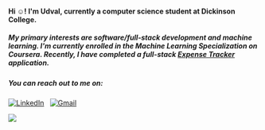 #### Hi ☺️! I'm Udval, currently a computer science student at Dickinson College.
##### My primary interests are software/full-stack development and machine learning. I'm currently enrolled in the Machine Learning Specialization on Coursera. Recently, I have completed a full-stack [Expense Tracker](https://github.com/udvale/Expense-Tracker) application.

##### You can reach out to me on:
[![LinkedIn](https://img.shields.io/badge/linkedin-%230077B5.svg?style=for-the-badge&logo=linkedin&logoColor=white)](https://linkedin.com/in/udvale)
&nbsp;
[![Gmail](https://img.shields.io/badge/Gmail-D14836?style=for-the-badge&logo=gmail&logoColor=white)](mailto:udvlenkhtaivan@gmail.com)


![](https://komarev.com/ghpvc/?username=udvale)


<!--
**udvale/udvale** is a ✨ _special_ ✨ repository because its `README.md` (this file) appears on your GitHub profile.
I'm currently enrolled in the Machine Learning Specialization on Coursera. Recently, I have completed a full-stack [Expense Tracker](https://github.com/udvale/Expense-Tracker) application.

Here are some ideas to get you started:

- 🔭 I’m currently working on ...
- 🌱 I’m currently learning ...
- 👯 I’m looking to collaborate on ...
- 🤔 I’m looking for help with ...
- 💬 Ask me about ...
- 📫 How to reach me: ...
- 😄 Pronouns: ...
- ⚡ Fun fact: ...
-->
